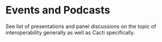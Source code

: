 # Events and Podcasts

See list of presentations and panel discussions on the topic of interoperability generally as well as Cacti specifically.
